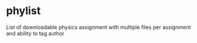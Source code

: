 # phylist
List of downloadable physics assignment with multiple files per assignment and ability to tag author
